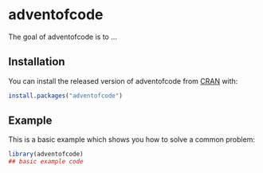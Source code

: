 
# adventofcode

<!-- badges: start -->
<!-- badges: end -->

The goal of adventofcode is to ...

## Installation

You can install the released version of adventofcode from [CRAN](https://CRAN.R-project.org) with:

``` r
install.packages("adventofcode")
```

## Example

This is a basic example which shows you how to solve a common problem:

``` r
library(adventofcode)
## basic example code
```

